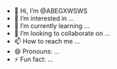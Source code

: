 - 👋 Hi, I’m @ABEGXWSWS
- 👀 I’m interested in ...
- 🌱 I’m currently learning ...
- 💞️ I’m looking to collaborate on ...
- 📫 How to reach me ...
- 😄 Pronouns: ...
- ⚡ Fun fact: ...

<!---
ABEGXWSWS/ABEGXWSWS is a ✨ special ✨ repository because its `README.md` (this file) appears on your GitHub profile.
You can click the Preview link to take a look at your changes.
--->
